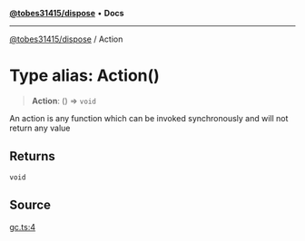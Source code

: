 [**@tobes31415/dispose**](../README.md) • **Docs**

***

[@tobes31415/dispose](../globals.md) / Action

# Type alias: Action()

> **Action**: () => `void`

An action is any function which can be invoked synchronously and will not return any value

## Returns

`void`

## Source

[gc.ts:4](https://github.com/tobes31415/dispose/blob/8b821ba54eb1fd6736de9a4ab9b915563840a838/src/gc.ts#L4)
